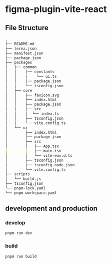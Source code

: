 # figma-plugin-vite-react

## File Structure

```markdown
.  
├── README.md  
├── lerna.json  
├── manifest.json  
├── package.json  
├── packages  
│   ├── common  
│   │    |── constants  
│   │    |    └── ui.ts  
│   │    |── package.json  
│   │    └── tsconfig.json  
│   ├── core  
│   │    ├── favicon.svg  
│   │    ├── index.html  
│   │    ├── package.json  
│   │    ├── src  
│   │    │  └── index.ts  
│   │    ├── tsconfig.json  
│   │    └── vite.config.ts  
│   └── ui  
│        ├── index.html  
│        ├── package.json  
│        ├── src  
│        │   ├── App.tsx  
|        |   ├── main.tsx
│        │   └── vite-env.d.ts  
│        ├── tsconfig.json  
│        ├── tsconfig.node.json  
│        └── vite.config.ts  
├── scripts  
│   └── build.js  
├── tsconfig.json  
└── pnpm-lock.yaml  
└── pnpm-workspace.yaml
```

## development and production

### develop

```bash
pnpm run dev
```

### build

```bash
pnpm run build
```
